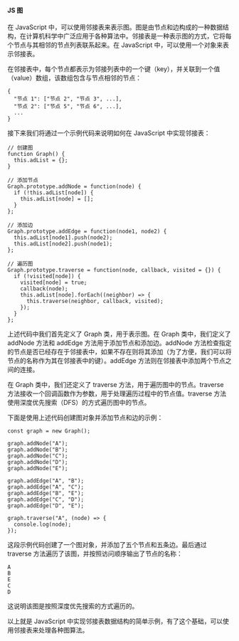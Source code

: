 <!--
 * @Author: Shu Binqi
 * @Date: 2023-03-19 14:33:50
 * @LastEditors: Shu Binqi
 * @LastEditTime: 2023-04-25 23:20:09
 * @Description: 图-Graph
 * @Version: 1.0.0
 * @FilePath: \interviewQuestionsc:\Git\interviewQuestions\前端基础\数据结构与算法\数据结构\图-Graph.md
-->

#### JS 图

在 JavaScript 中，可以使用邻接表来表示图。图是由节点和边构成的一种数据结构，在计算机科学中广泛应用于各种算法中。邻接表是一种表示图的方式，它将每个节点与其相邻的节点列表联系起来。在 JavaScript 中，可以使用一个对象来表示邻接表。

在邻接表中，每个节点都表示为邻接列表中的一个键（key），并关联到一个值（value）数组，该数组包含与节点相邻的节点：

```
{
  "节点 1": ["节点 2", "节点 3", ...],
  "节点 2": ["节点 5", "节点 6", ...],
  ...
}
```

接下来我们将通过一个示例代码来说明如何在 JavaScript 中实现邻接表：

```
// 创建图
function Graph() {
  this.adList = {};
}

// 添加节点
Graph.prototype.addNode = function(node) {
  if (!this.adList[node]) {
    this.adList[node] = [];
  }
};

// 添加边
Graph.prototype.addEdge = function(node1, node2) {
  this.adList[node1].push(node2);
  this.adList[node2].push(node1);
};

// 遍历图
Graph.prototype.traverse = function(node, callback, visited = {}) {
  if (!visited[node]) {
    visited[node] = true;
    callback(node);
    this.adList[node].forEach((neighbor) => {
      this.traverse(neighbor, callback, visited);
    });
  }
};
```

上述代码中我们首先定义了 Graph 类，用于表示图。在 Graph 类中，我们定义了 addNode 方法和 addEdge 方法用于添加节点和添加边。addNode 方法检查指定的节点是否已经存在于邻接表中，如果不存在则将其添加（为了方便，我们可以将节点的名称作为其在邻接表中的键）。addEdge 方法则在邻接表中添加两个节点之间的连接。

在 Graph 类中，我们还定义了 traverse 方法，用于遍历图中的节点。traverse 方法接收一个回调函数作为参数，用于处理遍历过程中的节点值。traverse 方法使用深度优先搜索（DFS）的方式遍历图中的节点。

下面是使用上述代码创建图对象并添加节点和边的示例：

```
const graph = new Graph();

graph.addNode("A");
graph.addNode("B");
graph.addNode("C");
graph.addNode("D");
graph.addNode("E");

graph.addEdge("A", "B");
graph.addEdge("A", "C");
graph.addEdge("B", "E");
graph.addEdge("C", "D");
graph.addEdge("D", "E");

graph.traverse("A", (node) => {
  console.log(node);
});
```

这段示例代码创建了一个图对象，并添加了五个节点和五条边。最后通过 traverse 方法遍历了该图，并按照访问顺序输出了节点的名称：

```
A
B
E
C
D
```

这说明该图是按照深度优先搜索的方式遍历的。

以上就是 JavaScript 中实现邻接表数据结构的简单示例，有了这个基础，可以使用邻接表来处理各种图算法。
